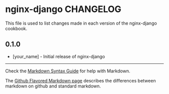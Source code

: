 nginx-django CHANGELOG
======================

This file is used to list changes made in each version of the nginx-django cookbook.

0.1.0
-----
- [your_name] - Initial release of nginx-django

- - -
Check the [Markdown Syntax Guide](http://daringfireball.net/projects/markdown/syntax) for help with Markdown.

The [Github Flavored Markdown page](http://github.github.com/github-flavored-markdown/) describes the differences between markdown on github and standard markdown.
